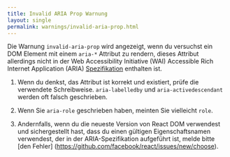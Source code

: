```yaml
---
title: Invalid ARIA Prop Warnung
layout: single
permalink: warnings/invalid-aria-prop.html
---
```


Die Warnung `invalid-aria-prop` wird angezeigt, wenn du versuchst ein DOM Element mit einem `aria-*` Attribut zu rendern, dieses Attribut allerdings nicht in der Web Accessibility Initiative (WAI) Accessible Rich Internet Application (ARIA) [Spezifikation](https://www.w3.org/TR/wai-aria-1.1/#states_and_properties) enthalten ist.

1. Wenn du denkst, das Attribut ist korrekt und existiert, prüfe die verwendete Schreibweise. `aria-labelledby` und `aria-activedescendant` werden oft falsch geschrieben.

2. Wenn Sie `aria-role` geschrieben haben, meinten Sie vielleicht `role`.

3. Andernfalls, wenn du die neueste Version von React DOM verwendest und sichergestellt hast, dass du einen gültigen Eigenschaftsnamen verwendest, der in der ARIA-Spezifikation aufgeführt ist, melde bitte [den Fehler] (https://github.com/facebook/react/issues/new/choose).
